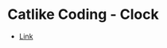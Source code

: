 # Catlike Coding - Clock

- [Link](https://catlikecoding.com/unity/tutorials/basics/game-objects-and-scripts/)
